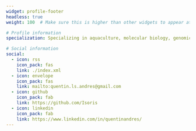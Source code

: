 ```yaml
---
widget: profile-footer
headless: true
weight: 100  # Make sure this is higher than other widgets to appear at bottom

# Profile information
specialization: Specializing in aquaculture, molecular biology, genomics, bioinformatics, and vaccine development.

# Social information
social:
  - icon: rss
    icon_pack: fas
    link: ./index.xml
  - icon: envelope
    icon_pack: fas
    link: mailto:quentin.ls.andres@gmail.com
  - icon: github
    icon_pack: fab
    link: https://github.com/Isoris
  - icon: linkedin
    icon_pack: fab
    link: https://www.linkedin.com/in/quentinandres/
---
```

